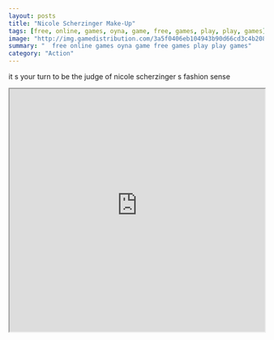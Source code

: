 ```yaml
---
layout: posts
title: "Nicole Scherzinger Make-Up"
tags: [free, online, games, oyna, game, free, games, play, play, games]
image: "http://img.gamedistribution.com/3a5f0406eb104943b90d66cd3c4b2087.jpg"
summary: "  free online games oyna game free games play play games"
category: "Action"
---
```


it s your turn to be the judge of nicole scherzinger s fashion sense

<iframe width="100%" height="480px;" src="http://flash.gamedistribution.com?game=3a5f0406eb104943b90d66cd3c4b2087"></iframe>